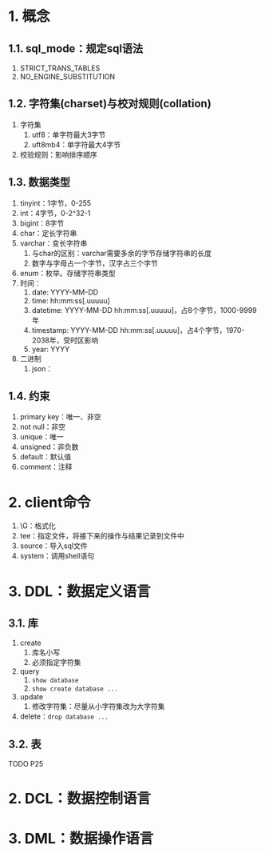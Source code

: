 # 1. 概念
## 1.1. sql_mode：规定sql语法
1.  STRICT_TRANS_TABLES
2.  NO_ENGINE_SUBSTITUTION
## 1.2. 字符集(charset)与校对规则(collation)
1. 字符集
   1. utf8：单字符最大3字节
   2. uft8mb4：单字符最大4字节
2. 校验规则：影响排序顺序
## 1.3. 数据类型
1. tinyint：1字节，0-255
2. int：4字节，0-2^32-1
3. bigint：8字节 
4. char：定长字符串
5. varchar：变长字符串
   1. 与char的区别：varchar需要多余的字节存储字符串的长度
   2. 数字与字母占一个字节，汉字占三个字节
6. enum：枚举。存储字符串类型
7. 时间：
   1. date: YYYY-MM-DD
   2. time: hh:mm:ss[.uuuuu]
   3. datetime: YYYY-MM-DD hh:mm:ss[.uuuuu]，占8个字节，1000-9999年
   4. timestamp: YYYY-MM-DD hh:mm:ss[.uuuuu]，占4个字节，1970-2038年，受时区影响
   5. year: YYYY
8. 二进制
   1. json：
## 1.4. 约束
1. primary key：唯一、非空
2. not null：非空
3. unique：唯一
4. unsigned：非负数
5. default：默认值
6. comment：注释
# 2. client命令
1.  \G：格式化
2.  tee：指定文件，将接下来的操作与结果记录到文件中
3.  source：导入sql文件
4.  system：调用shell语句
# 3. DDL：数据定义语言
## 3.1. 库
1. create
   1. 库名小写
   2. 必须指定字符集
2. query
   1. `show database`
   2. `show create database ...`
3. update
   1. 修改字符集：尽量从小字符集改为大字符集
4. delete：`drop database ...`
## 3.2. 表
TODO P25
# 2. DCL：数据控制语言
# 3. DML：数据操作语言
